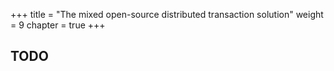 +++
title = "The mixed open-source distributed transaction solution"
weight = 9
chapter = true
+++

## TODO
